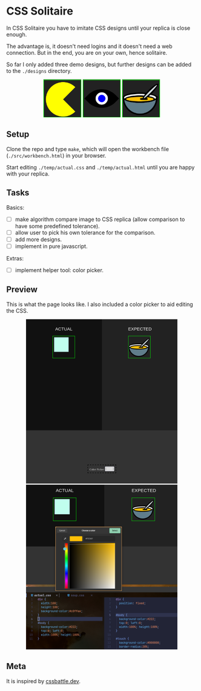 
# CSS Solitaire

In CSS Solitaire you have to imitate CSS designs until your replica is close enough.

The advantage is, it doesn't need logins and it doesn't need a web connection.
But in the end, you are on your own, hence solitaire.


So far I only added three demo designs, but further designs can be added to the
`./designs` directory.
<center>
<img width='100px' src='./designs_demos/pacman.png' alt='image of pacman'/>
<img width='100px' src='./designs_demos/eye.png' alt='image of eye'/>
<img width='100px' src='./designs_demos/soup.png' alt='image of soup'/>
</center>

## Setup

Clone the repo and type `make`, which will open the workbench file (`./src/workbench.html`) in your browser.

Start editing `./temp/actual.css` and `./temp/actual.html` until you are happy
with your replica.

## Tasks

Basics:

 - [ ] make algorithm compare image to CSS replica (allow comparison to have some predefined tolerance).
 - [ ] allow user to pick his own tolerance for the comparison.
 - [ ] add more designs.
 - [ ] implement in pure javascript.

Extras:

 - [ ] implement helper tool: color picker.

## Preview

This is what the page looks like. I also included a color picker to aid editing
the CSS.

<center>
<img width='400px' src='./demo1.png' alt='demo image 1'/>
<img width='400px' src='./demo2.png' alt='demo image 2'/>
</center>

## Meta

It is inspired by [cssbattle.dev](https://cssbattle.dev/).

